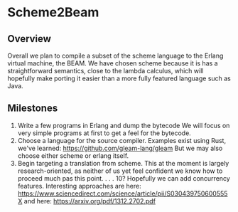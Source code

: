# Scheme2Beam

## Overview

Overall we plan to compile a subset of the scheme language to the Erlang virtual machine, the BEAM.  We have chosen scheme
because it is has a straightforward semantics, close to the lambda calculus, which will hopefully make porting it easier than
a more fully featured language such as Java.

## Milestones

  1. Write a few programs in Erlang and dump the bytecode
     We will focus on very simple programs at first to get a feel for the bytecode.
  2. Choose a language for the source compiler.
     Examples exist using Rust, we've learned:
     https://github.com/gleam-lang/gleam
     But we may also choose either scheme or erlang itself.
  3. Begin targeting a translation from scheme.
     This at the moment is largely research-oriented, as neither of us yet feel
     confident we know how to proceed much pas this point.
  .
  .
  .
  10?  Hopefully we can add concurrency features.
       Interesting approaches are here:
       https://www.sciencedirect.com/science/article/pii/S030439750600555X
       and
       here:
       https://arxiv.org/pdf/1312.2702.pdf
       